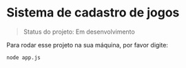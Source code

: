 # Sistema de cadastro de jogos

>  Status do projeto: Em desenvolvimento

Para rodar esse projeto na sua máquina, por favor digite:

```
node app.js

```
